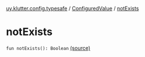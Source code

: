 [uy.klutter.config.typesafe](../index.md) / [ConfiguredValue](index.md) / [notExists](.)


# notExists
<code>fun notExists(): Boolean</code> [(source)](https://github.com/kohesive/klutter/blob/master/config-typesafe-jdk6/src/main/kotlin/uy/klutter/config/typesafe/TypesafeConfig_Ext.kt#L128)<br/>

